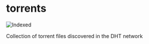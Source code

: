 torrents 
========
![Indexed](https://img.shields.io/badge/indexed-256468-blue)

Collection of torrent files discovered in the DHT network
